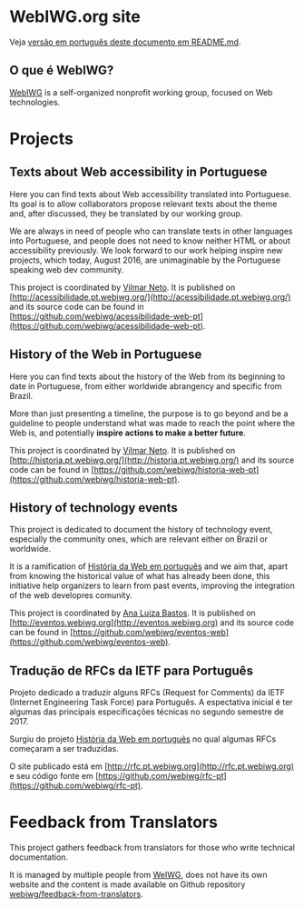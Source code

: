 # WebIWG.org site
<!--
  IMPORTANTE: a partir daqui, este arquivo é igual em webiwg-issues e
              webiwg.github.io. Ao fazer edições neste arquivo, edite
              AMBOS os locais!
-->

Veja [versão em português deste documento em README.md](README.md).

## O que é WebIWG?

[WebIWG](http://www.webiwg.org) is a self-organized nonprofit working group,
focused on Web technologies.

# Projects

## Texts about Web accessibility in Portuguese
Here you can find texts about Web accessibility translated into Portuguese.
Its goal is to allow collaborators propose relevant texts about the theme and,
after discussed, they be translated by our working group.

We are always in need of people who can translate texts in other languages into
Portuguese, and people does not need to know neither HTML or about
accessibility previously. We look forward to our work helping inspire new
projects, which today, August 2016, are unimaginable by the Portuguese speaking
web dev community.

This project is coordinated by [Vilmar Neto](https://github.com/Dkmister).
It is published on [http://acessibilidade.pt.webiwg.org/](http://acessibilidade.pt.webiwg.org/)
and its source code can be found in [https://github.com/webiwg/acessibilidade-web-pt](https://github.com/webiwg/acessibilidade-web-pt).

## History of the Web in Portuguese
Here you can find texts about the history of the Web from its beginning to date
in Portuguese, from either worldwide abrangency and specific from Brazil.

More than just presenting a timeline, the purpose is to go beyond and be a
guideline to people understand what was made to reach the point where the Web is,
and potentially **inspire actions to make a better future**.

This project is coordinated by [Vilmar Neto](https://github.com/Dkmister).
It is published on [http://historia.pt.webiwg.org/](http://historia.pt.webiwg.org/)
and its source code can be found in [https://github.com/webiwg/historia-web-pt](https://github.com/webiwg/historia-web-pt).

## History of technology events

This project is dedicated to document the history of technology event, especially
the community ones, which are relevant either on Brazil or worldwide.

It is a ramification of [História da Web em português](https://github.com/webiwg/historia-web-pt)
and we aim that, apart from knowing the historical value of what has already
been done, this initiative help organizers to learn from past events, improving
the integration of the web developres comunity.

This project is coordinated by [Ana Luiza Bastos](https://github.com/anabastos).
It is published on [http://eventos.webiwg.org](http://eventos.webiwg.org)
and its source code can be found in [https://github.com/webiwg/eventos-web](https://github.com/webiwg/eventos-web).

<!--
  TODO: alguém deve traduzir este paragrafo em webiwg-issues e webiwg.github.io
        (fititnt, 2016-10-28)
-->

## Tradução de RFCs da IETF para Português

Projeto dedicado a traduzir alguns RFCs (Request for Comments) da IETF
(Internet Engineering Task Force) para Português. A espectativa inicial é ter
algumas das principais especificações técnicas no segundo semestre de 2017.

Surgiu do projeto [História da Web em português](https://github.com/webiwg/historia-web-pt)
no qual algumas RFCs começaram a ser traduzidas.

O site publicado está em [http://rfc.pt.webiwg.org](http://rfc.pt.webiwg.org)
e seu código fonte em [https://github.com/webiwg/rfc-pt](https://github.com/webiwg/rfc-pt).

# Feedback from Translators
This project gathers feedback from translators for those who write technical
documentation.

It is managed by multiple people from [WeIWG](https://github.com/webiwg),
does not have its own website and the content is made available on Github repository
[webiwg/feedback-from-translators](https://github.com/webiwg/feedback-from-translators).